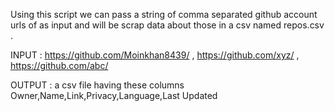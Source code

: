 Using this script we can pass a string of comma separated github account urls of as input and will be scrap data about those in a csv named repos.csv .



INPUT : https://github.com/Moinkhan8439/ , https://github.com/xyz/ , https://github.com/abc/

OUTPUT : a csv file having these columns
Owner,Name,Link,Privacy,Language,Last Updated
